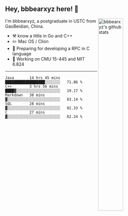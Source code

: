 ## Hey, bbbearxyz here! :wave:

<img align="right" alt="bbbearxyz's github stats" width="40%" src="https://github-readme-stats.vercel.app/api?username=bbbearxyz&show_icons=true">

I'm bbbearxyz, a postgraduate in USTC from GaoBeidian, China.

-   :hammer_and_pick:    know a little in Go and C++
-   :pencil2: Mac OS / Clion
-   :seedling: Preparing for developing a RPC in C language 
-   :thinking: Working on CMU 15-445 and MIT 6.824
---
<!--START_SECTION:waka-->
```text
Java       14 hrs 45 mins  ██████████████████░░░░░░░   71.86 % 
C++        3 hrs 56 mins   ████▓░░░░░░░░░░░░░░░░░░░░   19.17 % 
Markdown   38 mins         ▓░░░░░░░░░░░░░░░░░░░░░░░░   03.14 % 
SQL        28 mins         ▓░░░░░░░░░░░░░░░░░░░░░░░░   02.33 % 
C          27 mins         ▓░░░░░░░░░░░░░░░░░░░░░░░░   02.24 % 
```
<!--END_SECTION:waka-->
